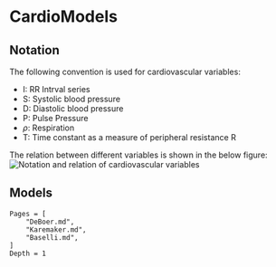 # CardioModels

## Notation
The following convention is used for cardiovascular variables:

* I:  RR Intrval series
* S:  Systolic blood pressure
* D:  Diastolic blood pressure
* P:  Pulse Pressure
* $\rho$:   Respiration
* T: Time constant as a measure of peripheral resistance R

The relation between different variables is shown in the below figure:
![Notation and relation of cardiovascular variables](src/rst.svg)

## Models

```@contents
Pages = [
    "DeBoer.md",
    "Karemaker.md",
    "Baselli.md",
]
Depth = 1
```

